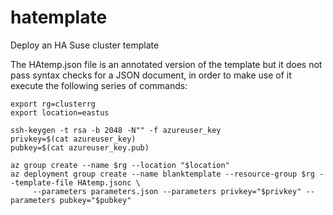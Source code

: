 # hatemplate

Deploy an HA Suse cluster template 


The HAtemp.json file is an annotated version of the template but it does not pass syntax checks for a JSON document, in order to make use of it execute the following series of commands:

```
export rg=clusterrg
export location=eastus

ssh-keygen -t rsa -b 2048 -N"" -f azureuser_key
privkey=$(cat azureuser_key)
pubkey=$(cat azureuser_key.pub)

az group create --name $rg --location "$location"
az deployment group create --name blanktemplate --resource-group $rg --template-file HAtemp.jsonc \
     --parameters parameters.json --parameters privkey="$privkey" --parameters pubkey="$pubkey"
```
